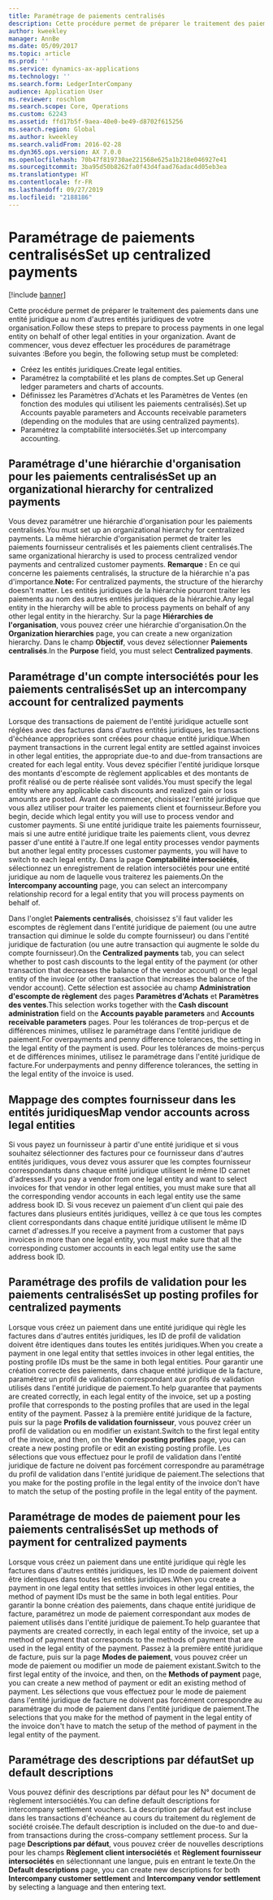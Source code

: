 ```yaml
---
title: Paramétrage de paiements centralisés
description: Cette procédure permet de préparer le traitement des paiements dans une entité juridique au nom d'autres entités juridiques de votre organisation.
author: kweekley
manager: AnnBe
ms.date: 05/09/2017
ms.topic: article
ms.prod: ''
ms.service: dynamics-ax-applications
ms.technology: ''
ms.search.form: LedgerInterCompany
audience: Application User
ms.reviewer: roschlom
ms.search.scope: Core, Operations
ms.custom: 62243
ms.assetid: ffd17b5f-9aea-40e0-be49-d8702f615256
ms.search.region: Global
ms.author: kweekley
ms.search.validFrom: 2016-02-28
ms.dyn365.ops.version: AX 7.0.0
ms.openlocfilehash: 70b47f819730ae221568e625a1b218e046927e41
ms.sourcegitcommit: 3ba95d50b8262fa0f43d4faad76adac4d05eb3ea
ms.translationtype: HT
ms.contentlocale: fr-FR
ms.lasthandoff: 09/27/2019
ms.locfileid: "2188186"
---
```

# <a name="set-up-centralized-payments"></a><span data-ttu-id="681ba-103">Paramétrage de paiements centralisés</span><span class="sxs-lookup"><span data-stu-id="681ba-103">Set up centralized payments</span></span>

[!include [banner](../includes/banner.md)]

<span data-ttu-id="681ba-104">Cette procédure permet de préparer le traitement des paiements dans une entité juridique au nom d'autres entités juridiques de votre organisation.</span><span class="sxs-lookup"><span data-stu-id="681ba-104">Follow these steps to prepare to process payments in one legal entity on behalf of other legal entities in your organization.</span></span> <span data-ttu-id="681ba-105">Avant de commencer, vous devez effectuer les procédures de paramétrage suivantes :</span><span class="sxs-lookup"><span data-stu-id="681ba-105">Before you begin, the following setup must be completed:</span></span>

-   <span data-ttu-id="681ba-106">Créez les entités juridiques.</span><span class="sxs-lookup"><span data-stu-id="681ba-106">Create legal entities.</span></span>
-   <span data-ttu-id="681ba-107">Paramétrez la comptabilité et les plans de comptes.</span><span class="sxs-lookup"><span data-stu-id="681ba-107">Set up General ledger parameters and charts of accounts.</span></span>
-   <span data-ttu-id="681ba-108">Définissez les Paramètres d'Achats et les Paramètres de Ventes (en fonction des modules qui utilisent les paiements centralisés).</span><span class="sxs-lookup"><span data-stu-id="681ba-108">Set up Accounts payable parameters and Accounts receivable parameters (depending on the modules that are using centralized payments).</span></span>
-   <span data-ttu-id="681ba-109">Paramétrez la comptabilité intersociétés.</span><span class="sxs-lookup"><span data-stu-id="681ba-109">Set up intercompany accounting.</span></span>

## <a name="set-up-an-organizational-hierarchy-for-centralized-payments"></a><span data-ttu-id="681ba-110">Paramétrage d'une hiérarchie d'organisation pour les paiements centralisés</span><span class="sxs-lookup"><span data-stu-id="681ba-110">Set up an organizational hierarchy for centralized payments</span></span>
<span data-ttu-id="681ba-111">Vous devez paramétrer une hiérarchie d'organisation pour les paiements centralisés.</span><span class="sxs-lookup"><span data-stu-id="681ba-111">You must set up an organizational hierarchy for centralized payments.</span></span> <span data-ttu-id="681ba-112">La même hiérarchie d'organisation permet de traiter les paiements fournisseur centralisés et les paiements client centralisés.</span><span class="sxs-lookup"><span data-stu-id="681ba-112">The same organizational hierarchy is used to process centralized vendor payments and centralized customer payments.</span></span> <span data-ttu-id="681ba-113">**Remarque :** En ce qui concerne les paiements centralisés, la structure de la hiérarchie n'a pas d'importance.</span><span class="sxs-lookup"><span data-stu-id="681ba-113">**Note:** For centralized payments, the structure of the hierarchy doesn't matter.</span></span> <span data-ttu-id="681ba-114">Les entités juridiques de la hiérarchie pourront traiter les paiements au nom des autres entités juridiques de la hiérarchie.</span><span class="sxs-lookup"><span data-stu-id="681ba-114">Any legal entity in the hierarchy will be able to process payments on behalf of any other legal entity in the hierarchy.</span></span> <span data-ttu-id="681ba-115">Sur la page **Hiérarchies de l'organisation**, vous pouvez créer une hiérarchie d'organisation.</span><span class="sxs-lookup"><span data-stu-id="681ba-115">On the **Organization hierarchies** page, you can create a new organization hierarchy.</span></span> <span data-ttu-id="681ba-116">Dans le champ **Objectif**, vous devez sélectionner **Paiements centralisés**.</span><span class="sxs-lookup"><span data-stu-id="681ba-116">In the **Purpose** field, you must select **Centralized payments**.</span></span> 

## <a name="set-up-an-intercompany-account-for-centralized-payments"></a><span data-ttu-id="681ba-117">Paramétrage d'un compte intersociétés pour les paiements centralisés</span><span class="sxs-lookup"><span data-stu-id="681ba-117">Set up an intercompany account for centralized payments</span></span>
<span data-ttu-id="681ba-118">Lorsque des transactions de paiement de l'entité juridique actuelle sont réglées avec des factures dans d'autres entités juridiques, les transactions d'échéance appropriées sont créées pour chaque entité juridique.</span><span class="sxs-lookup"><span data-stu-id="681ba-118">When payment transactions in the current legal entity are settled against invoices in other legal entities, the appropriate due-to and due-from transactions are created for each legal entity.</span></span> <span data-ttu-id="681ba-119">Vous devez spécifier l'entité juridique lorsque des montants d'escompte de règlement applicables et des montants de profit réalisé ou de perte réalisée sont validés.</span><span class="sxs-lookup"><span data-stu-id="681ba-119">You must specify the legal entity where any applicable cash discounts and realized gain or loss amounts are posted.</span></span> <span data-ttu-id="681ba-120">Avant de commencer, choisissez l'entité juridique que vous allez utiliser pour traiter les paiements client et fournisseur.</span><span class="sxs-lookup"><span data-stu-id="681ba-120">Before you begin, decide which legal entity you will use to process vendor and customer payments.</span></span> <span data-ttu-id="681ba-121">Si une entité juridique traite les paiements fournisseur, mais si une autre entité juridique traite les paiements client, vous devrez passer d'une entité à l'autre.</span><span class="sxs-lookup"><span data-stu-id="681ba-121">If one legal entity processes vendor payments but another legal entity processes customer payments, you will have to switch to each legal entity.</span></span> <span data-ttu-id="681ba-122">Dans la page **Comptabilité intersociétés**, sélectionnez un enregistrement de relation intersociétés pour une entité juridique au nom de laquelle vous traiterez les paiements.</span><span class="sxs-lookup"><span data-stu-id="681ba-122">On the **Intercompany accounting** page, you can select an intercompany relationship record for a legal entity that you will process payments on behalf of.</span></span> 

<span data-ttu-id="681ba-123">Dans l'onglet **Paiements centralisés**, choisissez s'il faut valider les escomptes de règlement dans l'entité juridique de paiement (ou une autre transaction qui diminue le solde du compte fournisseur) ou dans l'entité juridique de facturation (ou une autre transaction qui augmente le solde du compte fournisseur).</span><span class="sxs-lookup"><span data-stu-id="681ba-123">On the **Centralized payments** tab, you can select whether to post cash discounts to the legal entity of the payment (or other transaction that decreases the balance of the vendor account) or the legal entity of the invoice (or other transaction that increases the balance of the vendor account).</span></span> <span data-ttu-id="681ba-124">Cette sélection est associée au champ **Administration d'escompte de règlement** des pages **Paramètres d'Achats** et **Paramètres des ventes**.</span><span class="sxs-lookup"><span data-stu-id="681ba-124">This selection works together with the **Cash discount administration** field on the **Accounts payable parameters** and **Accounts receivable parameters** pages.</span></span> <span data-ttu-id="681ba-125">Pour les tolérances de trop-perçus et de différences minimes, utilisez le paramétrage dans l'entité juridique de paiement.</span><span class="sxs-lookup"><span data-stu-id="681ba-125">For overpayments and penny difference tolerances, the setting in the legal entity of the payment is used.</span></span> <span data-ttu-id="681ba-126">Pour les tolérances de moins-perçus et de différences minimes, utilisez le paramétrage dans l'entité juridique de facture.</span><span class="sxs-lookup"><span data-stu-id="681ba-126">For underpayments and penny difference tolerances, the setting in the legal entity of the invoice is used.</span></span>

## <a name="map-vendor-accounts-across-legal-entities"></a><span data-ttu-id="681ba-127">Mappage des comptes fournisseur dans les entités juridiques</span><span class="sxs-lookup"><span data-stu-id="681ba-127">Map vendor accounts across legal entities</span></span>
<span data-ttu-id="681ba-128">Si vous payez un fournisseur à partir d'une entité juridique et si vous souhaitez sélectionner des factures pour ce fournisseur dans d'autres entités juridiques, vous devez vous assurer que les comptes fournisseur correspondants dans chaque entité juridique utilisent le même ID carnet d'adresses.</span><span class="sxs-lookup"><span data-stu-id="681ba-128">If you pay a vendor from one legal entity and want to select invoices for that vendor in other legal entities, you must make sure that all the corresponding vendor accounts in each legal entity use the same address book ID.</span></span> <span data-ttu-id="681ba-129">Si vous recevez un paiement d'un client qui paie des factures dans plusieurs entités juridiques, veillez à ce que tous les comptes client correspondants dans chaque entité juridique utilisent le même ID carnet d'adresses.</span><span class="sxs-lookup"><span data-stu-id="681ba-129">If you receive a payment from a customer that pays invoices in more than one legal entity, you must make sure that all the corresponding customer accounts in each legal entity use the same address book ID.</span></span>

## <a name="set-up-posting-profiles-for-centralized-payments"></a><span data-ttu-id="681ba-130">Paramétrage des profils de validation pour les paiements centralisés</span><span class="sxs-lookup"><span data-stu-id="681ba-130">Set up posting profiles for centralized payments</span></span>
<span data-ttu-id="681ba-131">Lorsque vous créez un paiement dans une entité juridique qui règle les factures dans d'autres entités juridiques, les ID de profil de validation doivent être identiques dans toutes les entités juridiques.</span><span class="sxs-lookup"><span data-stu-id="681ba-131">When you create a payment in one legal entity that settles invoices in other legal entities, the posting profile IDs must be the same in both legal entities.</span></span> <span data-ttu-id="681ba-132">Pour garantir une création correcte des paiements, dans chaque entité juridique de la facture, paramétrez un profil de validation correspondant aux profils de validation utilisés dans l'entité juridique de paiement.</span><span class="sxs-lookup"><span data-stu-id="681ba-132">To help guarantee that payments are created correctly, in each legal entity of the invoice, set up a posting profile that corresponds to the posting profiles that are used in the legal entity of the payment.</span></span> <span data-ttu-id="681ba-133">Passez à la première entité juridique de la facture, puis sur la page **Profils de validation fournisseur**, vous pouvez créer un profil de validation ou en modifier un existant.</span><span class="sxs-lookup"><span data-stu-id="681ba-133">Switch to the first legal entity of the invoice, and then, on the **Vendor posting profiles** page, you can create a new posting profile or edit an existing posting profile.</span></span> <span data-ttu-id="681ba-134">Les sélections que vous effectuez pour le profil de validation dans l'entité juridique de facture ne doivent pas forcément correspondre au paramétrage du profil de validation dans l'entité juridique de paiement.</span><span class="sxs-lookup"><span data-stu-id="681ba-134">The selections that you make for the posting profile in the legal entity of the invoice don't have to match the setup of the posting profile in the legal entity of the payment.</span></span>

## <a name="set-up-methods-of-payment-for-centralized-payments"></a><span data-ttu-id="681ba-135">Paramétrage de modes de paiement pour les paiements centralisés</span><span class="sxs-lookup"><span data-stu-id="681ba-135">Set up methods of payment for centralized payments</span></span>
<span data-ttu-id="681ba-136">Lorsque vous créez un paiement dans une entité juridique qui règle les factures dans d'autres entités juridiques, les ID mode de paiement doivent être identiques dans toutes les entités juridiques.</span><span class="sxs-lookup"><span data-stu-id="681ba-136">When you create a payment in one legal entity that settles invoices in other legal entities, the method of payment IDs must be the same in both legal entities.</span></span> <span data-ttu-id="681ba-137">Pour garantir la bonne création des paiements, dans chaque entité juridique de facture, paramétrez un mode de paiement correspondant aux modes de paiement utilisés dans l'entité juridique de paiement.</span><span class="sxs-lookup"><span data-stu-id="681ba-137">To help guarantee that payments are created correctly, in each legal entity of the invoice, set up a method of payment that corresponds to the methods of payment that are used in the legal entity of the payment.</span></span> <span data-ttu-id="681ba-138">Passez à la première entité juridique de facture, puis sur la page **Modes de paiement**, vous pouvez créer un mode de paiement ou modifier un mode de paiement existant.</span><span class="sxs-lookup"><span data-stu-id="681ba-138">Switch to the first legal entity of the invoice, and then, on the **Methods of payment** page, you can create a new method of payment or edit an existing method of payment.</span></span> <span data-ttu-id="681ba-139">Les sélections que vous effectuez pour le mode de paiement dans l'entité juridique de facture ne doivent pas forcément correspondre au paramétrage du mode de paiement dans l'entité juridique de paiement.</span><span class="sxs-lookup"><span data-stu-id="681ba-139">The selections that you make for the method of payment in the legal entity of the invoice don't have to match the setup of the method of payment in the legal entity of the payment.</span></span>

## <a name="set-up-default-descriptions"></a><span data-ttu-id="681ba-140">Paramétrage des descriptions par défaut</span><span class="sxs-lookup"><span data-stu-id="681ba-140">Set up default descriptions</span></span>
<span data-ttu-id="681ba-141">Vous pouvez définir des descriptions par défaut pour les N° document de règlement intersociétés.</span><span class="sxs-lookup"><span data-stu-id="681ba-141">You can define default descriptions for intercompany settlement vouchers.</span></span> <span data-ttu-id="681ba-142">La description par défaut est incluse dans les transactions d'échéance au cours du traitement du règlement de société croisée.</span><span class="sxs-lookup"><span data-stu-id="681ba-142">The default description is included on the due-to and due-from transactions during the cross-company settlement process.</span></span> <span data-ttu-id="681ba-143">Sur la page **Descriptions par défaut**, vous pouvez créer de nouvelles descriptions pour les champs **Règlement client intersociétés** et **Règlement fournisseur intersociétés** en sélectionnant une langue, puis en entrant le texte.</span><span class="sxs-lookup"><span data-stu-id="681ba-143">On the **Default descriptions** page, you can create new descriptions for both **Intercompany customer settlement** and **Intercompany vendor settlement** by selecting a language and then entering text.</span></span>



